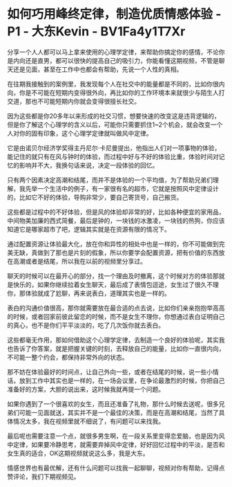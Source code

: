 # 如何巧用峰终定律，制造优质情感体验 - P1 - 大东Kevin - BV1Fa4y1T7Xr

分享一个人人都可以马上拿来使用的心理学定律，来帮助你搞定你的感情，不论你是内向还是直男，都可以很快的提高自己的吸引力，你能看懂这期视频，不管是聊天还是见面，甚至在工作中也都会有帮助，先说一个人性的真相。

在往期我接触到的案例里，我发现每个人在社交中的能量都是不同的，比如你很内向，你是不可能在短期内变得很外向，再比如你的工作环境本来就很少与陌生人打交道，那也不可能短期内你就会变得很擅长社交。

因为这些都是你20多年以来形成的社交习惯，想要快速的改变这是违背逻辑的，但是你了解这个心理学的含义以后，可能你只需要抓住1~2个机会，就会改变一个人对你的固有印象，这个心理学定律就叫做风中定律。

它是由诺贝尔经济学奖得主丹尼尔·卡尼曼提出，他指出人们对一项事物的体验，能记住的就只有在风与钟时的体验，而过程中好与不好的体验比重，体验时间对记忆的影响并不大，我换句话来说，决定一段体验的回忆。

只有两个因素决定高潮和结尾，而并不是体验的一个平均值，为了帮助兄弟们理解，我先举一个生活中的例子，有一家很有名的超市，它就是按照风中定律设计的，比如它不好的体验，导购非常少，要自己寄货号，自己搬货。

这些都是过程中的不好体验，但是风的体验却非常的好，比如各种便宜的家用品，中间物美加廉的西式简餐，最后是钟的，一块钱的冰激凌，一块钱的热狗，你应该知道它是哪家超市了吧，逻辑其实就是在资源有限的情况下。

通过配置资源让体验最大化，放在你和异性的相处中也是一样的，你不可能做到完美无缺，真做到了那也是片刻的假象，所以你要学会配置资源，把有价值的东西放在高潮或者是结尾，所以我在以前的视频里分享过。

聊天的时候可以在最开心的部分，找一个理由及时撤离，这个时候对方的体验那就是快乐的，如果你继续拉着女生聊天，最后成了表情包逗途，女生过了很久不理你，那体验就成了尬聊，再来说表白，道理其实也是一样的。

表白的沟通价值很高，那你就需要放在最合适的点去说，比如你们亲亲抱抱举高高的时候，或者回家前彼此留恋的时候，而不是女生不理你，你想通过表白证明自己的真心，也不是你们平平淡淡的，吃了几次饭你就去表白。

这些都毫无作用，那如何借助这个心理学定律，去制造一个良好的体验呢，其实我也告诉了你答案，就是把握关键的时刻，去释放自己的能量，比如你一直很内向，不可能一整个约会，都保持非常外向的状态。

那不妨在体验最好的时间点，让自己外向一些，或者在结尾的时候，说一些小情话，放到工作中其实也是一样的，在一场会议里，在争论最激烈的时候，你把自己准备好的方案，大胆的说出来，这时候我就再提一个问题。

如果你遇到了一个很喜欢的女生，而且还准备了礼物，那什么时候去送呢，很多兄弟们可能一见面就送，其实并不是一个最佳的决策，而是在高潮和结尾，当然了具体情况太多，我在视频里就不细说了，有问题可以来找我。

最后呢也需要注意一个点，就很多男生啊，在一段关系里变得恋爱脑，也是因为风中定律，如果要冷静思考，就需要弃掉风中定律，好好回忆过程中的平淡，是否和女生真的适合，OK这期视频就说这么多，我是大东。

情感世界也有最优解，还有什么问题可以找我一起聊聊，视频对你有帮助，记得点赞评论，我们下期视频见。